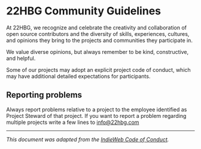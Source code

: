 # 22HBG Community Guidelines

At 22HBG, we recognize and celebrate the creativity and collaboration of open source contributors and the diversity of skills, experiences, cultures, and opinions they bring to the projects and communities they participate in.

We value diverse opinions, but always remember to be kind, constructive, and helpful.

Some of our projects may adopt an explicit project code of conduct, which may have additional detailed expectations for participants.

## Reporting problems

Always report problems relative to a project to the employee identified as Project Steward of that project. If you want to report a problem regarding multiple projects write a few lines to [info@22hbg.com](mailto:info@22hbg.com)

---

*This document was adapted from the [IndieWeb Code of Conduct][].*

[IndieWeb Code of Conduct]: https://indieweb.org/code-of-conduct
